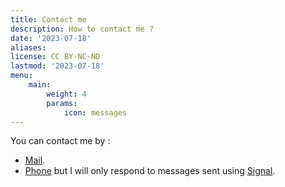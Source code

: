 ```yaml
---
title: Contact me
description: How to contact me ?
date: '2023-07-18'
aliases:
license: CC BY-NC-ND
lastmod: '2023-07-18'
menu:
    main:
        weight: 4
        params:
            icon: messages
---
```


You can contact me by :
- [Mail](mailto:***REMOVED***).
- [Phone](tel:***REMOVED***) but I will only respond to messages sent using [Signal](https://www.signal.org/).